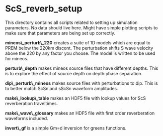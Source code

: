 # ScS_reverb_setup

This directory contains all scripts related to setting up simulation parameters.
No data should live here. Might have simple plotting scripts to make sure that
parameters are being set up correctly.


**mineos\\_perturb\\_220** creates a suite of 1D models which are equal to PREM below
the 220km discont. The perturbation shifts S wave velocity above the 220 by any 
factor you choose. The model is written to be used for mineos.

**perturb\\_depth** makes mineos source files that have different depths. This
is to explore the effect of source depth on depth phase separation.

**dip\\_perturb\\_mineos** makes source files with perturbations to dip. This is to 
better match ScSn and sScSn waveform amplitudes.

**make\\_lookup\\_table** makes an HDF5 file with lookup values for ScS reverberation
traveltimes.

**make\\_wave\\_glossary** makes an HDF5 file with first order reverberation waveforms
included.

**invert\\_gf** is a simple Gm=d inversion for greens functions.
